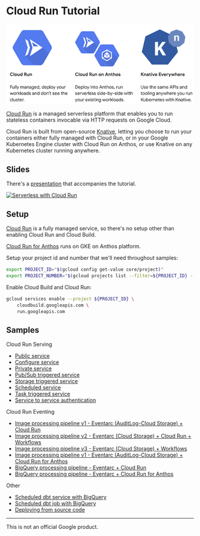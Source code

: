 # Cloud Run Tutorial

![Serverless on Google Cloud](docs/images/serverless-on-google-cloud.png)

[Cloud Run](https://cloud.google.com/run/) is a managed serverless platform that enables you to run stateless containers invocable via HTTP requests on Google Cloud.

Cloud Run is built from open-source [Knative](https://knative.dev/), letting you choose to run your containers either fully managed with Cloud Run, or in your Google Kubernetes Engine cluster with Cloud Run on Anthos, or use Knative on any Kubernetes cluster running anywhere.

## Slides

There's a [presentation](https://speakerdeck.com/meteatamel/serverless-containers-with-cloud-run) that accompanies the tutorial.

<a href="https://speakerdeck.com/meteatamel/serverless-containers-with-cloud-run">
    <img alt="Serverless with Cloud Run" src="docs/images/serverless-containers-with-cloud-run.png" width="50%" height="50%">
</a>

## Setup

[Cloud Run](https://cloud.google.com/run/) is a fully managed service, so
there's no setup other than enabling Cloud Run and Cloud Build.

[Cloud Run for
Anthos](https://cloud.google.com/run/docs/quickstarts/prebuilt-deploy-gke) runs
on GKE on Anthos platform.

Setup your project id and number that we'll need throughout samples:

```bash
export PROJECT_ID="$(gcloud config get-value core/project)"
export PROJECT_NUMBER="$(gcloud projects list --filter=${PROJECT_ID} --format='value(PROJECT_NUMBER)')"
```

Enable Cloud Build and Cloud Run:

```bash
gcloud services enable --project ${PROJECT_ID} \
    cloudbuild.googleapis.com \
    run.googleapis.com
```

## Samples

Cloud Run Serving

* [Public service](docs/public.md)
* [Configure service](docs/configure.md)
* [Private service](docs/private.md)
* [Pub/Sub triggered service](docs/pubsub.md)
* [Storage triggered service](docs/storage.md)
* [Scheduled service](docs/scheduled.md)
* [Task triggered service](docs/tasks.md)
* [Service to service authentication](docs/auth.md)

Cloud Run Eventing
* [Image processing pipeline v1 - Eventarc (AuditLog-Cloud Storage) + Cloud Run](https://github.com/GoogleCloudPlatform/eventarc-samples/tree/main/processing-pipelines/image-v1)
* [Image processing pipeline v2 - Eventarc (Cloud Storage) + Cloud Run + Workflows](https://github.com/GoogleCloudPlatform/eventarc-samples/blob/main/processing-pipelines/image-v2)
* [Image processing pipeline v3 - Eventarc (Cloud Storage) + Workflows](https://github.com/GoogleCloudPlatform/eventarc-samples/blob/main/processing-pipelines/image-v2)
* [Image processing pipeline v1 - Eventarc (AuditLog-Cloud Storage) + Cloud Run for Anthos](https://github.com/GoogleCloudPlatform/eventarc-samples/blob/main/processing-pipelines/image-v1/image-processing-pipeline-eventarc-crfa.md)
* [BigQuery processing pipeline - Eventarc + Cloud Run](https://github.com/GoogleCloudPlatform/eventarc-samples/tree/main/processing-pipelines/bigquery)
* [BigQuery processing pipeline - Eventarc + Cloud Run for Anthos](https://github.com/GoogleCloudPlatform/eventarc-samples/blob/main/processing-pipelines/bigquery/bigquery-processing-pipeline-eventarc-crfa.md)

Other

* [Scheduled dbt service with BigQuery](docs/scheduled-dbt-service-bigquery.md)
* [Scheduled dbt job with BigQuery](dbt-job)
* [Deploying from source code](docs/deploy-from-source.md)

-------

This is not an official Google product.
